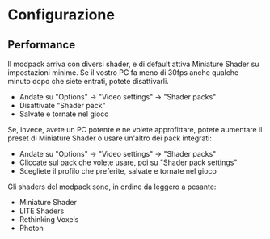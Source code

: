 # Configurazione

## Performance

Il modpack arriva con diversi shader, e di default attiva Miniature Shader su impostazioni minime.
Se il vostro PC fa meno di 30fps anche qualche minuto dopo che siete entrati, potete disattivarli.

- Andate su "Options" -> "Video settings" -> "Shader packs"
- Disattivate "Shader pack"
- Salvate e tornate nel gioco

Se, invece, avete un PC potente e ne volete approfittare, potete aumentare il preset di Miniature Shader o usare un'altro dei pack integrati:

- Andate su "Options" -> "Video settings" -> "Shader packs"
- Cliccate sul pack che volete usare, poi su "Shader pack settings"
- Scegliete il profilo che preferite, salvate e tornate nel gioco

Gli shaders del modpack sono, in ordine da leggero a pesante:

- Miniature Shader
- LITE Shaders
- Rethinking Voxels
- Photon
